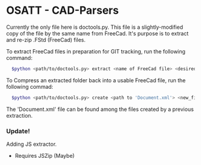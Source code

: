 OSATT - CAD-Parsers
=====

Currently the only file here is doctools.py.  This file is a slightly-modified
copy of the file by the same name from FreeCad.  It's purpose is to extract and 
re-zip .FStd (FreeCad) files.

To extract FreeCad files in preparation for GIT tracking, run the following command:
```bash
  $python <path/to/doctools.py> extract <name of FreeCad file> <desired output folder>
```


To Compress an extracted folder back into a usable FreeCad file, run the following commad:
```bash
  $python <path/to/doctools.py> create <path to 'Document.xml'> <new_file_name.FCStd>
```

The 'Document.xml' file can be found among the files created by a previous extraction.


### Update!
Adding JS extractor.
  - Requires JSZip (Maybe)
